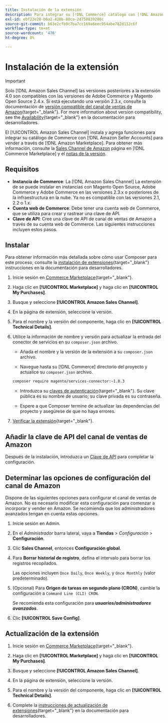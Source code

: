 ```yaml
---
title: Instalación de la extensión
description: Para integrar su [!DNL Commerce] catálogo con [!DNL Amazon Seller Accounts] y vender a través de [!DNL Amazon Marketplace], descargue e instale la extensión de Sales Channel de Amazon.
exl-id: ebf22e28-b6a2-420b-80ca-2d750839286c
source-git-commit: b63e2cfb9c7ba7cc169a6eec954abe782d112c6f
workflow-type: tm+mt
source-wordcount: '478'
ht-degree: 0%

---
```


# Instalación de la extensión

>[!IMPORTANT]
>
>Solo [!DNL Amazon Sales Channel] las versiones posteriores a la extensión 4.0 son compatibles con las versiones de Adobe Commerce y Magento Open Source 2.4.x. Si está ejecutando una versión 2.3.x, consulte la documentación de [versión compatible del canal de ventas de Amazon](https://docs.magento.com/user-guide/v2.3/sales-channels/amazon/amazon-sales-channel.html){target="_blank"}. For more information about version compatibility, see the [Availability](https://devdocs.magento.com/release/availability.html){target="_blank"} en la documentación para desarrolladores.

El [!UICONTROL Amazon Sales Channel] instala y agrega funciones para integrar su catálogo de Commerce con [!DNL Amazon Seller Accounts] para vender a través de [!DNL Amazon Marketplace]. Para obtener más información, consulte la [Sales Channel de Amazon](https://marketplace.magento.com/magento-module-amazon.html) página en [!DNL Commerce Marketplace] y el [notas de la versión](release-notes.md).

## Requisitos

- **Instancia de Commerce**: La [!DNL Amazon Sales Channel] La extensión de se puede instalar en instancias con Magento Open Source, Adobe Commerce y Adobe Commerce en las versiones 2.3.x o posteriores de la infraestructura en la nube. Ya no es compatible con las versiones 2.1, 2.2 o 1.x.
- **Cuenta web de Commerce**: Debe tener una cuenta web de Commerce, que se utiliza para crear y rastrear una clave de API.
- **Clave de API**: Cree una clave de API de canal de ventas de Amazon a través de su cuenta web de Commerce. Las siguientes instrucciones incluyen estos pasos.

## Instalar

Para obtener información más detallada sobre cómo usar Composer para este proceso, consulte la [instalación de extensiones](https://devdocs.magento.com/extensions/install/){target="_blank"} instrucciones en la documentación para desarrolladores.

1. Inicie sesión en [Commerce Marketplace](https://marketplace.magento.com/customer/account/){target="_blank"}.

1. Haga clic en **[!UICONTROL Marketplace]** y haga clic en **[!UICONTROL My Purchases]**.

1. Busque y seleccione **[!UICONTROL Amazon Sales Channel]**.

1. En la página de extensión, seleccione la versión.

1. Para el nombre y la versión del componente, haga clic en **[!UICONTROL Technical Details]**.

1. Utilice la información de nombre y versión para actualizar la entrada del conector de servicios en su `composer.json` archivo.

   - Añada el nombre y la versión de la extensión a su `composer.json` archivo.

   - Navegue hasta su [!DNL Commerce] directorio del proyecto y actualice su `composer.json` archivo.

   ```bash
   composer require magento/services-connector:~1.0.3
   ```

   - Introduzca su [claves de autenticación](https://devdocs.magento.com/guides/v2.4/install-gde/prereq/connect-auth.html){target="_blank"}. Su clave pública es su nombre de usuario; su clave privada es su contraseña.

   - Espere a que Composer termine de actualizar las dependencias del proyecto y asegúrese de que no haya errores.


1. [Verificar la extensión](https://devdocs.magento.com/extensions/install/#verify-the-extension){target="_blank"}.

## Añadir la clave de API del canal de ventas de Amazon

Después de la instalación, introduzca un [Clave de API](./amazon-verify-api-key.md) para completar la configuración.

## Determinar las opciones de configuración del canal de Amazon

Dispone de las siguientes opciones para configurar el canal de ventas de Amazon. No es necesario modificar esta configuración para comenzar a incorporar y vender en Amazon. Se recomienda que los administradores avanzados tengan en cuenta estas opciones.

1. Inicie sesión en Admin.

1. En el _Administrador_ barra lateral, vaya a **Tiendas** > _Configuración_ > **Configuración**.

1. Clic **Sales Channel**, entonces **Configuración global**.

1. Para **Borrar historial de registro**, defina el intervalo para borrar los registros recopilados.

   Las opciones incluyen `Once Daily`, `Once Weekly`, y `Once Monthly` (valor predeterminado).

1. (Opcional) Para **Origen de tareas en segundo plano (CRON)**, cambie la configuración a `Command Line (CLI) CRON`.

   Se recomienda esta configuración para **_usuarios/administradores avanzados_**.

1. Clic **[!UICONTROL Save Config]**.

## Actualización de la extensión

1. Inicie sesión en [Commerce Marketplace](https://marketplace.magento.com/customer/account/){target="_blank"}.

1. Haga clic en **[!UICONTROL Marketplace]** y haga clic en **[!UICONTROL My Purchases]**.

1. Busque y seleccione **[!UICONTROL Amazon Sales Channel]**.

1. En la página de extensión, seleccione la versión.

1. Para el nombre y la versión del componente, haga clic en **[!UICONTROL Technical Details]**.

1. Complete la [instrucciones de actualización de extensiones](https://devdocs.magento.com/extensions/install/#upgrade-an-extension){target="_blank"} en la documentación para desarrolladores.
